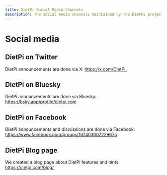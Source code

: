 ```yaml
---
title: DietPi Social Media Channels
description: The social media channels maintained by the DietPi project team where you can contact us and get new about DietPi
---
```


# Social media

## DietPi on Twitter

DietPi announcements are done via X: <https://x.com/DietPi_>

## DietPi on Bluesky

DietPi announcements are done via Bluesky: <https://bsky.app/profile/dietpi.com>

## DietPi on Facebook

DietPi announcements and discussions are done via Facebook: <https://www.facebook.com/groups/167403007229675>

## DietPi Blog page

We created a blog page about DietPi features and hints: <https://dietpi.com/blog/>
